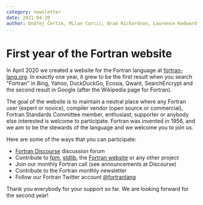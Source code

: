 ```yaml
---
category: newsletter
date: 2021-04-20
author: Ondřej Čertík, Milan Curcic, Brad Richardson, Laurence Kedward
...
```


# First year of the Fortran website

In April 2020 we created a website for the Fortran language at
[fortran-lang.org](https://fortran-lang.org/). In exactly one year, it grew to
be the first result when you search "Fortran" in Bing, Yahoo, DuckDuckGo,
Ecosia, Qwant, SearchEncrypt and the second result in Google (after the
Wikipedia page for Fortran).

The goal of the website is to maintain a neutral place where any Fortran user
(expert or novice), compiler vendor (open source or commercial), Fortran
Standards Committee member, enthusiast, supporter or anybody else interested
is welcome to participate. Fortran was invented in 1956, and we aim to be the
stewards of the language and we welcome you to join us.

Here are some of the ways that you can participate:

- [Fortran Discourse](https://fortran-lang.discourse.group/) discussion forum
- Contribute to [fpm](https://github.com/fortran-lang/fpm/),
  [stdlib](https://github.com/fortran-lang/stdlib/),
  the [Fortran website](https://github.com/fortran-lang/fortran-lang.org) or
  any other project
- Join our monthly Fortran call (see announcements at Discourse)
- Contribute to the Fortran monthly newsletter
- Follow our Fortran Twitter account
  [@fortranlang](https://twitter.com/fortranlang)

Thank you everybody for your support so far. We are looking forward for the
second year!
